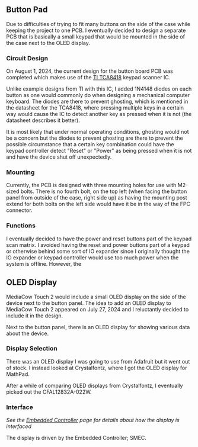 ## Button Pad
Due to difficulties of trying to fit many buttons on the side of the case while keeping the project to one PCB. I eventually decided to design a separate PCB that is basically a small keypad that would be mounted in the side of the case next to the OLED display. 

### Circuit Design
On August 1, 2024, the current design for the button board PCB was completed which makes use of the [TI TCA8418](https://www.ti.com/product/TCA8418) keypad scanner IC. 

Unlike example designs from TI with this IC, I added 1N4148 diodes on each button as one would commonly do when designing a mechanical computer keyboard. The diodes are there to prevent ghosting, which is mentioned in the datasheet for the TCA8418, where pressing multiple keys in a certain way would cause the IC to detect another key as pressed when it is not (the datasheet describes it better).

It is most likely that under normal operating conditions, ghosting would not be a concern but the diodes to prevent ghosting are there to prevent the possible circumstance that a certain key combination could have the keypad controller detect "Reset" or "Power" as being pressed when it is not and have the device shut off unexpectedly. 

### Mounting 
Currently, the PCB is designed with three mounting holes for use with M2-sized bolts. There is no fourth bolt, on the top left (when facing the button panel from outside of the case, right side up) as having the mounting post extend for both bolts on the left side would have it be in the way of the FPC connector.

### Functions
I eventually decided to have the power and reset buttons part of the keypad scan matrix. I avoided having the reset and power buttons part of a keypad or otherwise behind some sort of IO expander since I originally thought the IO expander or keypad controller would use too much power when the system is offline. However, the

## OLED Display
MediaCow Touch 2 would include a small OLED display on the side of the device next to the button panel. The idea to add an OLED display to MediaCow Touch 2 appeared on July 27, 2024 and I reluctantly decided to include it in the design.

Next to the button panel, there is an OLED display for showing various data about the device. 

### Display Selection
There was an OLED display I was going to use from Adafruit but it went out of stock. I instead looked at Crystalfontz, where I got the OLED display for MathPad.

After a while of comparing OLED displays from Crystalfontz, I eventually picked out the CFAL12832A-022W. 

### Interface
*See the [Embedded Controller](../ec/) page for details about how the display is interfaced*

The display is driven by the Embedded Controller; SMEC.
